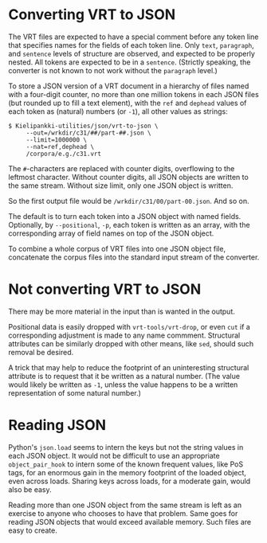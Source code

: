 # Converting VRT to JSON #

The VRT files are expected to have a special comment before any token
line that specifies names for the fields of each token line. Only
`text`, `paragraph`, and `sentence` levels of structure are observed,
and expected to be properly nested. All tokens are expected to be in a
`sentence`. (Strictly speaking, the converter is not known to not work
without the `paragraph` level.)

To store a JSON version of a VRT document in a hierarchy of files
named with a four-digit counter, no more than one million tokens in
each JSON files (but rounded up to fill a text element), with the
`ref` and `dephead` values of each token as (natural) numbers (or
`-1`), all other values as strings:

    $ Kielipankki-utilities/json/vrt-to-json \
	     --out=/wrkdir/c31/##/part-##.json \
	     --limit=1000000 \
	     --nat=ref,dephead \
	     /corpora/e.g./c31.vrt

The `#`-characters are replaced with counter digits, overflowing to
the leftmost character. Without counter digits, all JSON objects are
written to the same stream. Without size limit, only one JSON object
is written.

So the first output file would be `/wrkdir/c31/00/part-00.json`. And
so on.

The default is to turn each token into a JSON object with named
fields. Optionally, by `--positional`, `-p`, each token is written as
an array, with the corresponding array of field names on top of the
JSON object.

To combine a whole corpus of VRT files into one JSON object file,
concatenate the corpus files into the standard input stream of the
converter.

# Not converting VRT to JSON #

There may be more material in the input than is wanted in the
output.

Positional data is easily dropped with `vrt-tools/vrt-drop`, or even
`cut` if a corresponding adjustment is made to any name commment.
Structural attributes can be similarly dropped with other means, like
`sed`, should such removal be desired.

A trick that may help to reduce the footprint of an uninteresting
structural attribute is to request that it be written as a natural
number. (The value would likely be written as `-1`, unless the value
happens to be a written representation of some natural number.)

# Reading JSON #

Python's `json.load` seems to intern the keys but not the string
values in each JSON object. It would not be difficult to use an
appropriate `object_pair_hook` to intern some of the known frequent
values, like PoS tags, for an enormous gain in the memory footprint of
the loaded object, even across loads. Sharing keys across loads, for a
moderate gain, would also be easy.

Reading more than one JSON object from the same stream is left as an
exercise to anyone who chooses to have that problem. Same goes for
reading JSON objects that would exceed available memory. Such files
are easy to create.
